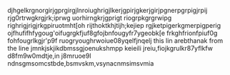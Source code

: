djhgelkrgnorgirjgprgirgjlnroiughrigjlkerjgpirjgkerjgirjpgnerpgrpigjrpij
rjg0rtrwgkrgjrk;iprwg uorhirngkrjgprigt riogrpkgrgrwipg righrigjrigjrkgpiruotmht[oh rijthoktkhjtijh;kejiep rgjketpigerkgmerpigperig 
ojfhufifhfygoug'oifugrgkfjuf8gfojbnfougyfr7ygeobk[e frkghfrionfpiuf0g fohfougrlkgjr'p9f ruogryoughrwoiue08yqelfjnqelj 
this lin arebthanak from the line
jmnkjskjikdbmssgjoenukshmpp
keieili jreiu,fiojkgrulkr87yflkfw d8fm9w0mdtje,in j8mruoe9l
ndnsgmsomcstbde,bsmvskm,vsynacnmsimsvmia
